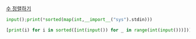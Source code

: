 [수 정렬하기](https://www.acmicpc.net/problem/2750)
```python
input();print(*sorted(map(int,__import__("sys").stdin)))
```
```python
[print(i) for i in sorted([int(input()) for _ in range(int(input()))])]
```
